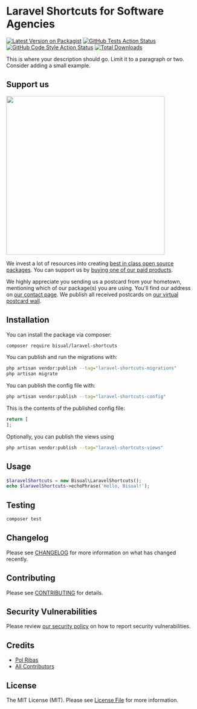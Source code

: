 # Laravel Shortcuts for Software Agencies

[![Latest Version on Packagist](https://img.shields.io/packagist/v/bisual/laravel-shortcuts.svg?style=flat-square)](https://packagist.org/packages/bisual/laravel-shortcuts)
[![GitHub Tests Action Status](https://img.shields.io/github/actions/workflow/status/bisual/laravel-shortcuts/run-tests.yml?branch=main&label=tests&style=flat-square)](https://github.com/bisual/laravel-shortcuts/actions?query=workflow%3Arun-tests+branch%3Amain)
[![GitHub Code Style Action Status](https://img.shields.io/github/actions/workflow/status/bisual/laravel-shortcuts/fix-php-code-style-issues.yml?branch=main&label=code%20style&style=flat-square)](https://github.com/bisual/laravel-shortcuts/actions?query=workflow%3A"Fix+PHP+code+style+issues"+branch%3Amain)
[![Total Downloads](https://img.shields.io/packagist/dt/bisual/laravel-shortcuts.svg?style=flat-square)](https://packagist.org/packages/bisual/laravel-shortcuts)

This is where your description should go. Limit it to a paragraph or two. Consider adding a small example.

## Support us

[<img src="https://github-ads.s3.eu-central-1.amazonaws.com/laravel-shortcuts.jpg?t=1" width="419px" />](https://spatie.be/github-ad-click/laravel-shortcuts)

We invest a lot of resources into creating [best in class open source packages](https://spatie.be/open-source). You can support us by [buying one of our paid products](https://spatie.be/open-source/support-us).

We highly appreciate you sending us a postcard from your hometown, mentioning which of our package(s) you are using. You'll find our address on [our contact page](https://spatie.be/about-us). We publish all received postcards on [our virtual postcard wall](https://spatie.be/open-source/postcards).

## Installation

You can install the package via composer:

```bash
composer require bisual/laravel-shortcuts
```

You can publish and run the migrations with:

```bash
php artisan vendor:publish --tag="laravel-shortcuts-migrations"
php artisan migrate
```

You can publish the config file with:

```bash
php artisan vendor:publish --tag="laravel-shortcuts-config"
```

This is the contents of the published config file:

```php
return [
];
```

Optionally, you can publish the views using

```bash
php artisan vendor:publish --tag="laravel-shortcuts-views"
```

## Usage

```php
$laravelShortcuts = new Bisual\LaravelShortcuts();
echo $laravelShortcuts->echoPhrase('Hello, Bisual!');
```

## Testing

```bash
composer test
```

## Changelog

Please see [CHANGELOG](CHANGELOG.md) for more information on what has changed recently.

## Contributing

Please see [CONTRIBUTING](CONTRIBUTING.md) for details.

## Security Vulnerabilities

Please review [our security policy](../../security/policy) on how to report security vulnerabilities.

## Credits

- [Pol Ribas](https://github.com/polribas14)
- [All Contributors](../../contributors)

## License

The MIT License (MIT). Please see [License File](LICENSE.md) for more information.
